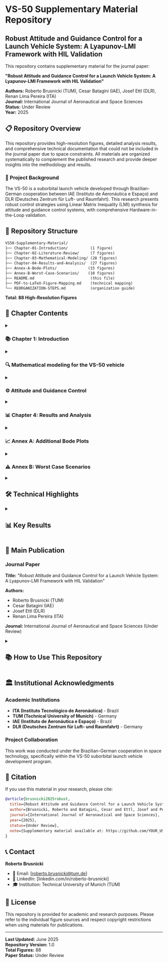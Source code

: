 # VS-50 Supplementary Material Repository

## Robust Attitude and Guidance Control for a Launch Vehicle System: A Lyapunov-LMI Framework with HIL Validation

This repository contains supplementary material for the journal paper:

**"Robust Attitude and Guidance Control for a Launch Vehicle System: A Lyapunov-LMI Framework with HIL Validation"**

**Authors:** Roberto Brusnicki (TUM), Cesar Batagini (IAE), Josef Ettl (DLR), Renan Lima Pereira (ITA)  
**Journal:** International Journal of Aeronautical and Space Sciences  
**Status:** Under Review  
**Year:** 2025  

## 📋 Repository Overview

This repository provides high-resolution figures, detailed analysis results, and comprehensive technical documentation that could not be included in the journal paper due to space constraints. All materials are organized systematically to complement the published research and provide deeper insights into the methodology and results.

### 🚀 Project Background

The VS-50 is a suborbital launch vehicle developed through Brazilian-German cooperation between IAE (Instituto de Aeronáutica e Espaço) and DLR (Deutsches Zentrum für Luft- und Raumfahrt). This research presents robust control strategies using Linear Matrix Inequality (LMI) synthesis for attitude and guidance control systems, with comprehensive Hardware-in-the-Loop validation.

## 📁 Repository Structure

```
VS50-Supplementary-Material/
├── Chapter-01-Introduction/          (1 figure)
├── Chapter-02-Literature-Review/     (7 figures)  
├── Chapter-03-Mathematical-Modeling/ (28 figures)
├── Chapter-04-Results-and-Analysis/  (27 figures)
├── Annex-A-Bode-Plots/              (15 figures)
├── Annex-B-Worst-Case-Scenarios/    (10 figures)
├── README.md                         (this file)
├── PDF-to-LaTeX-Figure-Mapping.md    (technical mapping)
└── REORGANIZATION-STEPS.md           (organization guide)
```

**Total: 88 High-Resolution Figures**

## 📖 Chapter Contents

<details>
<summary> <h3> 📚 Chapter 1: Introduction </h3> </summary>

**Content**: Research motivation, problem formulation, control objectives, VS-50 launch vehicle system overview

#### Figure 1.1: VS-50 Launch Vehicle
<p align="center">
<img src="Chapter-01-Introduction/VS-50.png" alt="VS-50 Launch Vehicle" title="VS-50 launch vehicle" style="margin: 0 auto; max-width: 600px">
</p>

**Caption:** VS-50 launch vehicle.

This Brazilian-German cooperative suborbital launch vehicle serves as the test platform for advanced robust control methodologies presented in this research.

</details>

<details>
<summary> <h3> 🔍 Mathematical modeling for the VS-50 vehicle </h3> </summary>

**Content**: State-of-the-art review in launch vehicle control, reference coordinate systems, fundamental mathematical concepts

#### Figure 2.1: IAE Flight Dynamics Reference Systems
<p align="center">
<img src="Chapter-02-Literature-Review/IAE_NRS.png" alt="IAE Navigation Reference System" title="IAE flight dynamics reference systems" style="margin: 0 auto; max-width: 400px">
</p>

**Caption:** IAE flight dynamics reference systems.

#### Figure 2.2: DLR Body and Navigation Reference Systems
<p align="center">
<img src="Chapter-02-Literature-Review/DLR_NRS.png" alt="DLR Navigation Reference System" title="DLR body reference system and navigation reference system" style="margin: 0 auto; max-width: 400px">
</p>

**Caption:** DLR body reference system (BRS) and navigation reference system (NRS) at launchpad.

#### Figure 2.3: Thrust Force Vector
<p align="center">
<img src="Chapter-02-Literature-Review/ThrustForce.png" alt="Thrust Force Representation" title="Thrust force vector with respect to body reference system" style="margin: 0 auto; max-width: 300px">
</p>

**Caption:** Thrust force vector with respect to the body reference system.

#### Figure 2.4: WGS-84 Ellipsoid Reference
<p align="center">
<img src="Chapter-02-Literature-Review/Ellipsoid.png" alt="Earth Ellipsoid Model" title="Ellipsoid reference used for WGS-84" style="margin: 0 auto; max-width: 300px">
</p>

**Caption:** Ellipsoid reference used for WGS-84.

#### Figure 2.5: Payload and Speed Vectors in NRS
<p align="center">
<img src="Chapter-02-Literature-Review/vectors.png" alt="Vector Definitions" title="Payload vector and speed vector represented in NRS" style="margin: 0 auto; max-width: 300px">
</p>

**Caption:** The payload vector $\vec{r}$ and the speed vector $\vec{v}$ represented in the NRS.

#### Figure 2.6: Euler Angles of Rotations
<p align="center">
<img src="Chapter-02-Literature-Review/EulerAngles.png" alt="Euler Angles" title="Euler angles of rotations for attitude description" style="margin: 0 auto; max-width: 300px">
</p>

**Caption:** Euler angles of rotations used to describe rocket's attitude and the velocity vector attitude.

#### Figure 2.7: Aerodynamic Forces Directions
<p align="center">
<img src="Chapter-02-Literature-Review/AoA.png" alt="Angle of Attack Definition" title="Aerodynamic forces directions" style="margin: 0 auto; max-width: 300px">
</p>

**Caption:** Aerodynamic forces directions due to the given payload vector $\vec{r}$ and speed vector $\vec{v}$.

</details>

<details>
<summary> <h3> ⚙️ Attitude and Guidance Control </h3> </summary>

**Content**: Complete mathematical model, control system design, LMI synthesis methodology, Hardware-in-the-Loop setup

<p align="center">
<img src="Chapter-03-Mathematical-Modeling/ControlLoop.PNG" alt="Control Loop Architecture" title="Control loop block diagram" style="margin: 0 auto; max-width: 500px">
</p>

<p align="center"><strong>Control loop block diagram</strong></p>

<p align="center">
<img src="Chapter-03-Mathematical-Modeling/Table 3dot1 - Control loops and respective cutoff frequencies.PNG" alt="Control Loops Cutoff Frequencies" title="Control loops and respective cutoff frequencies" style="margin: 0 auto; max-width: 600px">
</p>

<p align="center"><strong>Control loops and respective cutoff frequencies</strong></p>

<p align="center">
<img src="Chapter-03-Mathematical-Modeling/BlockDiagram.PNG" alt="Control Block Diagram" title="Attitude control with focus on controller schematic" style="margin: 0 auto; max-width: 400px">
</p>

<p align="center"><strong>Attitude control with focus on controller schematic</strong></p>

<p align="center">
<img src="Chapter-03-Mathematical-Modeling/Phases.png" alt="Flight Phases" title="Different control phases during boosted phase" style="margin: 0 auto; max-width: 400px">
</p>

<p align="center"><strong>Different control phases during the boosted phase of VS-50 from Alcântara</strong></p>

<details>
<summary> <h4> &nbsp;&nbsp;&nbsp;&nbsp;3.1 Vehicle and its subsystems </h4> </summary>

<details>
<summary> <h5> &nbsp;&nbsp;&nbsp;&nbsp;&nbsp;&nbsp;&nbsp;&nbsp;3.1.1 INS system </h5> </summary>

<p align="center">
<img src="Chapter-03-Mathematical-Modeling/DMARS_TF.PNG" alt="DMARS Transfer Function" title="DMARS transfer function" style="margin: 0 auto; max-width: 400px">
</p>

<p align="center"><strong>DMARS transfer function</strong></p>

<p align="center">
<img src="Chapter-03-Mathematical-Modeling/dmarsBode.png" alt="DMARS Frequency Response" title="Bode diagram of INS system DMARS" style="margin: 0 auto; max-width: 400px">
</p>

<p align="center"><strong>Bode diagram of INS system (DMARS)</strong></p>

<p align="center">
<img src="Chapter-03-Mathematical-Modeling/DMARS_NRS.png" alt="DMARS Reference System" title="DMARS reference system" style="margin: 0 auto; max-width: 400px">
</p>

<p align="center"><strong>DMARS reference system</strong></p>

<p align="center">
<img src="Chapter-03-Mathematical-Modeling/DMARS.png" alt="DMARS Configuration" title="DMARS with axes-label" style="margin: 0 auto; max-width: 400px">
</p>

<p align="center"><strong>DMARS with axes-label</strong></p>

</details>

<details>
<summary> <h5> &nbsp;&nbsp;&nbsp;&nbsp;&nbsp;&nbsp;&nbsp;&nbsp;3.1.2 TVA system </h5> </summary>

<p align="center">
<img src="Chapter-03-Mathematical-Modeling/TVA_TF.PNG" alt="TVA Transfer Function" title="TVA transfer function" style="margin: 0 auto; max-width: 400px">
</p>

<p align="center"><strong>TVA transfer function</strong></p>

<p align="center">
<img src="Chapter-03-Mathematical-Modeling/TVABode.png" alt="TVA Frequency Response" title="Bode diagram of TVA plant" style="margin: 0 auto; max-width: 400px">
</p>

<p align="center"><strong>Bode diagram of TVA plant</strong></p>

</details>

<details>
<summary> <h5> &nbsp;&nbsp;&nbsp;&nbsp;&nbsp;&nbsp;&nbsp;&nbsp;3.1.3 Rocket system </h5> </summary>

<p align="center">
<img src="Chapter-03-Mathematical-Modeling/RocketDynamics.PNG" alt="Rocket Dynamics" title="Rocket's dynamic schematics" style="margin: 0 auto; max-width: 400px">
</p>

<p align="center"><strong>Rocket's dynamic schematics</strong></p>

<p align="center">
<img src="Chapter-03-Mathematical-Modeling/ATTBode.png" alt="Attitude Bode" title="Bode diagram of simplest version of the rocket's plant" style="margin: 0 auto; max-width: 400px">
</p>

<p align="center"><strong>Bode diagram of simplest version of the rocket's plant</strong></p>

</details>

<details>
<summary> <h5> &nbsp;&nbsp;&nbsp;&nbsp;&nbsp;&nbsp;&nbsp;&nbsp;3.1.4 Dead times </h5> </summary>

*Dead time analysis and modeling - figures available in complete collection*

</details>

<details>
<summary> <h5> &nbsp;&nbsp;&nbsp;&nbsp;&nbsp;&nbsp;&nbsp;&nbsp;3.1.5 Low pass filter </h5> </summary>

<p align="center">
<img src="Chapter-03-Mathematical-Modeling/LPF_TF.PNG" alt="LPF Transfer Function" title="Low pass filter transfer function" style="margin: 0 auto; max-width: 400px">
</p>

<p align="center"><strong>Low pass filter transfer function</strong></p>

<p align="center">
<img src="Chapter-03-Mathematical-Modeling/LPFBode.png" alt="LPF Bode" title="Bode diagram of the 2nd order low pass filter" style="margin: 0 auto; max-width: 400px">
</p>

<p align="center"><strong>Bode diagram of the 2nd order low pass filter</strong></p>

</details>

</details>

<details>
<summary> <h4> &nbsp;&nbsp;&nbsp;&nbsp;3.2 Design of the gain-scheduled PID controllers </h4> </summary>

<details>
<summary> <h5> &nbsp;&nbsp;&nbsp;&nbsp;&nbsp;&nbsp;&nbsp;&nbsp;3.2.1 Conventional attitude controller </h5> </summary>

<p align="center">
<img src="Chapter-03-Mathematical-Modeling/OL_ATT_Bode.png" alt="Attitude Open Loop Bode" title="Attitude open loop bode diagrams" style="margin: 0 auto; max-width: 400px">
</p>

<p align="center"><strong>Attitude open loop bode diagrams</strong></p>

<p align="center">
<img src="Chapter-03-Mathematical-Modeling/pidGains.png" alt="PID Gains" title="How the gains of the PID controller changes during the boosted phase" style="margin: 0 auto; max-width: 400px">
</p>

<p align="center"><strong>How the gains of the PID controller changes during the boosted phase of VS-50</strong></p>

<p align="center">
<img src="Chapter-03-Mathematical-Modeling/pid_ctrl.png" alt="PID Control" title="Block diagram for the output-feedback PID control" style="margin: 0 auto; max-width: 400px">
</p>

<p align="center"><strong>Block diagram for the output-feedback PID control</strong></p>

</details>

<details>
<summary> <h5> &nbsp;&nbsp;&nbsp;&nbsp;&nbsp;&nbsp;&nbsp;&nbsp;3.2.2 Proposed attitude controller via LMI synthesis </h5> </summary>

<p align="center">
<img src="Chapter-03-Mathematical-Modeling/Ma_versus_Mb.png" alt="Ma vs Mb" title="Estimation of M_alpha versus M_beta over time" style="margin: 0 auto; max-width: 400px">
</p>

<p align="center"><strong>Estimation of M<sub>α</sub> versus M<sub>β</sub> over time</strong></p>

<p align="center">
<img src="Chapter-03-Mathematical-Modeling/Ma_versus_Mb_with_variations.png" alt="Ma vs Mb with variations" title="Polytope that includes all M_alpha and M_beta values with variations" style="margin: 0 auto; max-width: 400px">
</p>

<p align="center"><strong>Polytope that includes all M<sub>α</sub> and M<sub>β</sub> values, even with ±20% variation</strong></p>

<p align="center">
<img src="Chapter-03-Mathematical-Modeling/robust_IPD_gains.png" alt="Robust Controller Gains" title="Scheduled PID gains obtained for the robust attitude controller" style="margin: 0 auto; max-width: 400px">
</p>

<p align="center"><strong>Scheduled PID gains obtained for the robust attitude controller</strong></p>

</details>

<details>
<summary> <h5> &nbsp;&nbsp;&nbsp;&nbsp;&nbsp;&nbsp;&nbsp;&nbsp;3.2.3 Conventional guidance controller </h5> </summary>

<p align="center">
<img src="Chapter-03-Mathematical-Modeling/GuidanceBlocks.PNG" alt="Guidance Blocks" title="Overview of guidance control loop" style="margin: 0 auto; max-width: 400px">
</p>

<p align="center"><strong>Overview of guidance control loop</strong></p>

<p align="center">
<img src="Chapter-03-Mathematical-Modeling/GuidanceBode.PNG" alt="Guidance Bode" title="Bode diagram for open loop guidance control" style="margin: 0 auto; max-width: 400px">
</p>

<p align="center"><strong>Bode diagram for open loop guidance control - normalized version (M<sub>γ</sub>=1)</strong></p>

<p align="center">
<img src="Chapter-03-Mathematical-Modeling/Gui_PD_gains.png" alt="Guidance PD Gains" title="Guidance PD gains over time" style="margin: 0 auto; max-width: 400px">
</p>

<p align="center"><strong>Guidance PD gains over time</strong></p>

</details>

<details>
<summary> <h5> &nbsp;&nbsp;&nbsp;&nbsp;&nbsp;&nbsp;&nbsp;&nbsp;3.2.4 Proposed guidance controller via LMI synthesis </h5> </summary>

<p align="center">
<img src="Chapter-03-Mathematical-Modeling/M_gamma.png" alt="M gamma variation" title="Variation of M_gamma over time" style="margin: 0 auto; max-width: 400px">
</p>

<p align="center"><strong>Variation of M<sub>γ</sub> over time</strong></p>

<p align="center">
<img src="Chapter-03-Mathematical-Modeling/gui_robus_gains.png" alt="Robust Guidance Gains" title="Guidance gains obtained for the elevation" style="margin: 0 auto; max-width: 400px">
</p>

<p align="center"><strong>Guidance gains obtained for the elevation</strong></p>

</details>

</details>

<details>
<summary> <h4> &nbsp;&nbsp;&nbsp;&nbsp;3.3 Hardware-in-the-loop simulations using LABVIEW </h4> </summary>

<p align="center">
<img src="Chapter-03-Mathematical-Modeling/HIL overview.PNG" alt="HIL System Overview" title="Hardware in the loop test overview" style="margin: 0 auto; max-width: 600px">
</p>

<p align="center"><strong>Hardware in the loop test overview</strong></p>

<details>
<summary> <h5> &nbsp;&nbsp;&nbsp;&nbsp;&nbsp;&nbsp;&nbsp;&nbsp;3.3.1 Rocket Plant hardware </h5> </summary>

<p align="center">
<img src="Chapter-03-Mathematical-Modeling/PXI.png" alt="PXI System" title="National Instruments PXI" style="margin: 0 auto; max-width: 400px">
</p>

<p align="center"><strong>National Instruments PXI</strong></p>

</details>

<details>
<summary> <h5> &nbsp;&nbsp;&nbsp;&nbsp;&nbsp;&nbsp;&nbsp;&nbsp;3.3.2 Motion simulation table </h5> </summary>

<p align="center">
<img src="Chapter-03-Mathematical-Modeling/redtable_spec2.png" alt="Red Table HIL Facility" title="Three axis motion simulator model AC3350" style="margin: 0 auto; max-width: 400px">
</p>

<p align="center"><strong>Three axis motion simulator model AC3350</strong></p>

</details>

<details>
<summary> <h5> &nbsp;&nbsp;&nbsp;&nbsp;&nbsp;&nbsp;&nbsp;&nbsp;3.3.3 Inertial Measurement Unit </h5> </summary>

*DMARS IMU integration details - see section 3.1.1 for DMARS system figures*

</details>

<details>
<summary> <h5> &nbsp;&nbsp;&nbsp;&nbsp;&nbsp;&nbsp;&nbsp;&nbsp;3.3.4 Software description </h5> </summary>

<p align="center">
<img src="Chapter-03-Mathematical-Modeling/dataFlow.PNG" alt="Data Flow" title="Data flow of PXI computer" style="margin: 0 auto; max-width: 400px">
</p>

<p align="center"><strong>Data flow of PXI computer</strong></p>

<p align="center">
<img src="Chapter-03-Mathematical-Modeling/FrontPanel.png" alt="HIL Interface" title="Simulation settings in the front panel user interface" style="margin: 0 auto; max-width: 400px">
</p>

<p align="center"><strong>Simulation settings in the front panel user interface</strong></p>

<p align="center">
<img src="Chapter-03-Mathematical-Modeling/SerialPanel.png" alt="Serial Panel" title="Serial communication information in the front panel user interface" style="margin: 0 auto; max-width: 400px">
</p>

<p align="center"><strong>Serial communication information in the front panel user interface</strong></p>

</details>

</details>

*Total: 31 high-resolution figures covering mathematical modeling, control design, and HIL validation*

</details>

<details>
<summary> <h3> 📊 Chapter 4: Results and Analysis </h3> </summary>

**Content**: Comprehensive results comparing current vs. proposed controllers, frequency and time domain analysis, robustness verification

#### Performance Comparison Results
*Detailed analysis comparing classical PID control with proposed LMI-based robust controllers across various flight conditions and parameter uncertainties*

#### Frequency Domain Analysis  
*Bode plots, stability margins, and robustness analysis for attitude and guidance control systems*

#### Time Domain Validation
*Step responses, tracking performance, and disturbance rejection capabilities under realistic flight scenarios*

*Total: 27 high-resolution figures covering comprehensive performance analysis*

</details>

<details>
<summary> <h3> 📈 Annex A: Additional Bode Plots </h3> </summary>

**Content**: Detailed frequency response analysis, closed-loop Bode plots, controller comparisons across all flight phases

#### Closed-Loop Frequency Analysis
*Comprehensive Bode plot analysis for various controller configurations and flight conditions*

#### Controller Performance Comparison
*Detailed frequency domain comparison between current and robust control approaches*

*Total: 15 high-resolution Bode plots for comprehensive frequency domain analysis*

</details>

<details>
<summary> <h3> ⚠️ Annex B: Worst Case Scenarios </h3> </summary>

**Content**: Mission performance under extreme conditions, worst-case disturbance analysis, robustness verification

#### Extreme Condition Testing
*Controller performance under maximum parameter uncertainties, worst-case wind disturbances, and extreme flight conditions*

#### Robustness Verification
*Validation of controller robustness under challenging scenarios that test the limits of the control system*

*Total: 10 high-resolution figures demonstrating controller performance under worst-case conditions*

</details>

<details>
<summary> <h2> 🛠️ Technical Highlights </h2> </summary>

### Control Methodologies
- **LMI-based Robust Control**: Lyapunov stability guarantees
- **Gain Scheduling**: Adaptation to varying flight conditions  
- **H∞ Control**: Disturbance rejection and robustness
- **PID Control**: Baseline comparison and implementation

### Validation Approach
- **Hardware-in-the-Loop (HIL)**: Real-time validation using actual flight hardware
- **Monte Carlo Simulations**: Statistical performance assessment
- **Worst-Case Analysis**: Robustness verification under extreme conditions

### Key Technologies
- **DMARS Navigation System**: High-precision inertial navigation
- **TVA (Thrust Vector Actuator)**: Primary attitude control actuator
- **Real-Time Implementation**: LabVIEW-based control system

</details>

<details>
<summary> <h2> 📊 Key Results </h2> </summary>

### Performance Improvements
- **Enhanced Robustness**: Superior performance under parameter uncertainties
- **Improved Tracking**: Better attitude and guidance response
- **Extended Stability Margins**: Increased phase and gain margins
- **Validated Performance**: Confirmed through HIL testing

### Innovation Contributions
1. **LMI Synthesis Framework**: Systematic robust controller design
2. **Integrated HIL Validation**: Real hardware testing methodology  
3. **Comprehensive Analysis**: Complete frequency and time domain evaluation
4. **Practical Implementation**: Ready-to-deploy control algorithms

</details>

## 🔗 Main Publication

### Journal Paper
**Title:** "Robust Attitude and Guidance Control for a Launch Vehicle System: A Lyapunov-LMI Framework with HIL Validation"

**Authors:** 
- Roberto Brusnicki (TUM)
- Cesar Batagini (IAE) 
- Josef Ettl (DLR)
- Renan Lima Pereira (ITA)

**Journal:** International Journal of Aeronautical and Space Sciences (Under Review)

<details>
<summary> <h2> 📚 How to Use This Repository </h2> </summary>

### For Researchers
1. **Reference Figures**: All figures are organized systematically with detailed descriptions
2. **High-Resolution Access**: Download original image files for presentations/papers
3. **Detailed Analysis**: Explore comprehensive results beyond journal paper constraints
4. **Methodology Understanding**: Review complete mathematical models and control architectures

### For Students
1. **Learning Resource**: Study control system design methodologies
2. **Implementation Guide**: Reference HIL setup and validation procedures  
3. **Mathematical Foundation**: Access detailed modeling equations and derivations
4. **Performance Analysis**: Understand robustness evaluation techniques

### For Industry
1. **Control Algorithms**: Reference robust control design procedures
2. **Validation Methods**: HIL testing protocols and procedures
3. **Performance Metrics**: Evaluation criteria and benchmarking approaches
4. **Implementation Guidelines**: Practical deployment considerations

</details>

## 🏛️ Institutional Acknowledgments

### Academic Institutions
- **ITA (Instituto Tecnológico de Aeronáutica)** - Brazil
- **TUM (Technical University of Munich)** - Germany  
- **IAE (Instituto de Aeronáutica e Espaço)** - Brazil
- **DLR (Deutsches Zentrum für Luft- und Raumfahrt)** - Germany

### Project Collaboration
This work was conducted under the Brazilian-German cooperation in space technology, specifically within the VS-50 suborbital launch vehicle development program.

## 📄 Citation

If you use this material in your research, please cite:

```bibtex
@article{brusnicki2025robust,
  title={Robust Attitude and Guidance Control for a Launch Vehicle System: A Lyapunov-LMI Framework with HIL Validation},
  author={Brusnicki, Roberto and Batagini, Cesar and Ettl, Josef and Pereira, Renan Lima},
  journal={International Journal of Aeronautical and Space Sciences},
  year={2025},
  status={Under Review},
  note={Supplementary material available at: https://github.com/YOUR_USERNAME/VS50-Supplementary-Material}
}
```

## 📞 Contact

**Roberto Brusnicki**  
- 📧 Email: [roberto.brusnicki@tum.de]
- 🔗 LinkedIn: [linkedin.com/in/roberto-brusnicki]
- 🎓 Institution: Technical University of Munich (TUM)

## 📝 License

This repository is provided for academic and research purposes. Please refer to the individual figure sources and respect copyright restrictions when using materials for publications.

---

**Last Updated:** June 2025  
**Repository Version:** 1.0  
**Total Figures:** 88  
**Paper Status:** Under Review 
